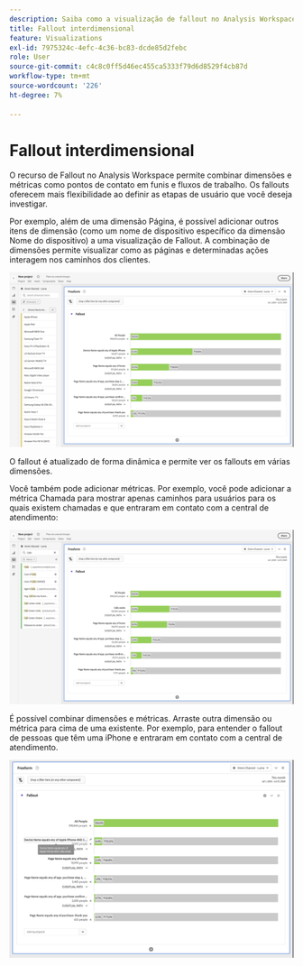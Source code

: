 ```yaml
---
description: Saiba como a visualização de fallout no Analysis Workspace permite combinar dimensões e métricas como pontos de contato em funis e fluxos de trabalho. Entenda como isso oferece mais flexibilidade ao definir as etapas de usuário que você deseja investigar.
title: Fallout interdimensional
feature: Visualizations
exl-id: 7975324c-4efc-4c36-bc83-dcde85d2febc
role: User
source-git-commit: c4c8c0ff5d46ec455ca5333f79d6d8529f4cb87d
workflow-type: tm+mt
source-wordcount: '226'
ht-degree: 7%

---
```


# Fallout interdimensional

O recurso de Fallout no Analysis Workspace permite combinar dimensões e métricas como pontos de contato em funis e fluxos de trabalho. Os fallouts oferecem mais flexibilidade ao definir as etapas de usuário que você deseja investigar.

Por exemplo, além de uma dimensão Página, é possível adicionar outros itens de dimensão (como um nome de dispositivo específico da dimensão Nome do dispositivo) a uma visualização de Fallout. A combinação de dimensões permite visualizar como as páginas e determinadas ações interagem nos caminhos dos clientes.

![O modo de exibição Todas as Visitas mostrando várias dimensões como pontos de contato.](assets/fallout-otherdimension.png)

O fallout é atualizado de forma dinâmica e permite ver os fallouts em várias dimensões.

Você também pode adicionar métricas. Por exemplo, você pode adicionar a métrica Chamada para mostrar apenas caminhos para usuários para os quais existem chamadas e que entraram em contato com a central de atendimento:

![O modo de exibição Todas as Visitas mostrando a métrica adicionada: &quot;Foto Compartilhada&quot;.](assets/fallout-metrics.png)

É possível combinar dimensões e métricas. Arraste outra dimensão ou métrica para cima de uma existente. Por exemplo, para entender o fallout de pessoas que têm uma iPhone e entraram em contato com a central de atendimento.

![O modo de exibição Todas as Visitas mostrando a métrica Nome da Ação adicionada: Foto Compartilhada E Compartilhada.](assets/fallout-combined.png)

